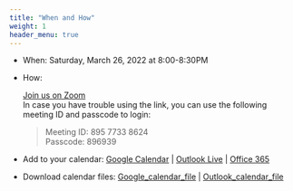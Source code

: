 ```yaml
---
title: "When and How"
weight: 1
header_menu: true
---
```


* When: Saturday, March 26, 2022 at 8:00-8:30PM 

* How: 
    <!-- [Join us in this online streaming event](https://www.youtube.com/channel/UC7UZEHXdMH0Y3DwmdzITyow/live) -->
    [Join us on Zoom](https://us02web.zoom.us/j/89577338624?pwd=RFNlS2dnTUZ6SEpaM1l1OG9VZ2xwUT09)  
    In case you have trouble using the link, you can use the following meeting ID and passcode to login:
    > Meeting ID: 895 7733 8624   
    > Passcode: 896939


* Add to your calendar: 
     [Google Calendar](https://calendar.google.com/calendar/render?action=TEMPLATE&dates=20220327T000000Z%2F20220327T004000Z&details=Details%20can%20be%20found%20at%3A%20%0A%20%20%20%20http%3A%2F%2Fwww.cbmministry.org%2Fgospel%2F%0A%0AAs%20part%20of%20a%20series%20of%20short%20studies%2C%20we%20invite%20you%20to%20consider%20God%E2%80%99s%20answer%20for%20the%20various%20human%20conditions%20that%20beset%20us%20all.%20Please%20join%20us%20as%20we%20examine%20the%20topic%20of%20Home%20on%20Saturday%2C%203%2F26%2F2022%20at%208PM%20%28lasts%20about%2030%20mins%29.%0A%0AJoin%20Zoom%20Meeting%0Ahttps%3A%2F%2Fus02web.zoom.us%2Fj%2F89577338624%3Fpwd%3DRFNlS2dnTUZ6SEpaM1l1OG9VZ2xwUT09%0A%0AMeeting%20ID%3A%20895%207733%208624%0APasscode%3A%20896939%0A%0A&text=Gospel%20meeting%3A%20topic%20-%20Home) | 
     [Outlook Live](https://outlook.live.com/calendar/0/deeplink/compose?allday=false&body=Details%20can%20be%20found%20at%3A%20%0A%20%20%20%20http%3A%2F%2Fwww.cbmministry.org%2Fgospel%2F%0A%0AAs%20part%20of%20a%20series%20of%20short%20studies%2C%20we%20invite%20you%20to%20consider%20God%E2%80%99s%20answer%20for%20the%20various%20human%20conditions%20that%20beset%20us%20all.%20Please%20join%20us%20as%20we%20examine%20the%20topic%20of%20Home%20on%20Saturday%2C%203%2F26%2F2022%20at%208PM%20%28lasts%20about%2030%20mins%29.%0A%0AJoin%20Zoom%20Meeting%0Ahttps%3A%2F%2Fus02web.zoom.us%2Fj%2F89577338624%3Fpwd%3DRFNlS2dnTUZ6SEpaM1l1OG9VZ2xwUT09%0A%0AMeeting%20ID%3A%20895%207733%208624%0APasscode%3A%20896939%0A%0A&enddt=2022-03-27T00%3A40%3A00%2B00%3A00&path=%2Fcalendar%2Faction%2Fcompose&rru=addevent&startdt=2022-03-27T00%3A00%3A00%2B00%3A00&subject=Gospel%20meeting%3A%20topic%20-%20Home) |
     [Office 365](https://outlook.office.com/calendar/0/deeplink/compose?allday=false&body=Details%20can%20be%20found%20at%3A%20%0A%20%20%20%20http%3A%2F%2Fwww.cbmministry.org%2Fgospel%2F%0A%0AAs%20part%20of%20a%20series%20of%20short%20studies%2C%20we%20invite%20you%20to%20consider%20God%E2%80%99s%20answer%20for%20the%20various%20human%20conditions%20that%20beset%20us%20all.%20Please%20join%20us%20as%20we%20examine%20the%20topic%20of%20Home%20on%20Saturday%2C%203%2F26%2F2022%20at%208PM%20%28lasts%20about%2030%20mins%29.%0A%0AJoin%20Zoom%20Meeting%0Ahttps%3A%2F%2Fus02web.zoom.us%2Fj%2F89577338624%3Fpwd%3DRFNlS2dnTUZ6SEpaM1l1OG9VZ2xwUT09%0A%0AMeeting%20ID%3A%20895%207733%208624%0APasscode%3A%20896939%0A%0A&enddt=2022-03-27T00%3A40%3A00%2B00%3A00&path=%2Fcalendar%2Faction%2Fcompose&rru=addevent&startdt=2022-03-27T00%3A00%3A00%2B00%3A00&subject=Gospel%20meeting%3A%20topic%20-%20Home)

* Download calendar files:
    [Google_calendar_file](calendar/google_calendar.ics) |
    [Outlook_calendar_file](calendar/outlook_calendar.ics)